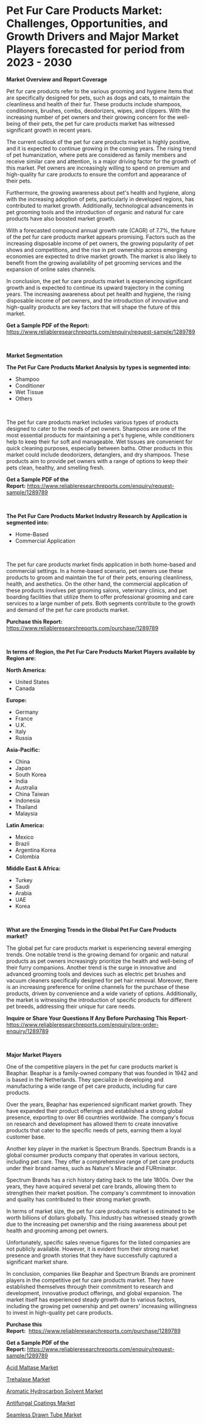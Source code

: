 <p><h1>Pet Fur Care Products Market: Challenges, Opportunities, and Growth Drivers and Major Market Players forecasted for period from 2023 - 2030</h1></p><p><strong>Market Overview and Report Coverage</strong></p>
<p><p>Pet fur care products refer to the various grooming and hygiene items that are specifically designed for pets, such as dogs and cats, to maintain the cleanliness and health of their fur. These products include shampoos, conditioners, brushes, combs, deodorizers, wipes, and clippers. With the increasing number of pet owners and their growing concern for the well-being of their pets, the pet fur care products market has witnessed significant growth in recent years.</p><p>The current outlook of the pet fur care products market is highly positive, and it is expected to continue growing in the coming years. The rising trend of pet humanization, where pets are considered as family members and receive similar care and attention, is a major driving factor for the growth of this market. Pet owners are increasingly willing to spend on premium and high-quality fur care products to ensure the comfort and appearance of their pets.</p><p>Furthermore, the growing awareness about pet's health and hygiene, along with the increasing adoption of pets, particularly in developed regions, has contributed to market growth. Additionally, technological advancements in pet grooming tools and the introduction of organic and natural fur care products have also boosted market growth.</p><p>With a forecasted compound annual growth rate (CAGR) of 7.7%, the future of the pet fur care products market appears promising. Factors such as the increasing disposable income of pet owners, the growing popularity of pet shows and competitions, and the rise in pet ownership across emerging economies are expected to drive market growth. The market is also likely to benefit from the growing availability of pet grooming services and the expansion of online sales channels.</p><p>In conclusion, the pet fur care products market is experiencing significant growth and is expected to continue its upward trajectory in the coming years. The increasing awareness about pet health and hygiene, the rising disposable income of pet owners, and the introduction of innovative and high-quality products are key factors that will shape the future of this market.</p></p>
<p><strong>Get a Sample PDF of the Report:</strong> <a href="https://www.reliableresearchreports.com/enquiry/request-sample/1289789">https://www.reliableresearchreports.com/enquiry/request-sample/1289789</a></p>
<p>&nbsp;</p>
<p><strong>Market Segmentation</strong></p>
<p><strong>The Pet Fur Care Products Market Analysis by types is segmented into:</strong></p>
<p><ul><li>Shampoo</li><li>Conditioner</li><li>Wet Tissue</li><li>Others</li></ul></p>
<p>&nbsp;</p>
<p><p>The pet fur care products market includes various types of products designed to cater to the needs of pet owners. Shampoos are one of the most essential products for maintaining a pet's hygiene, while conditioners help to keep their fur soft and manageable. Wet tissues are convenient for quick cleaning purposes, especially between baths. Other products in this market could include deodorizers, detanglers, and dry shampoos. These products aim to provide pet owners with a range of options to keep their pets clean, healthy, and smelling fresh.</p></p>
<p><strong>Get a Sample PDF of the Report:</strong>&nbsp;<a href="https://www.reliableresearchreports.com/enquiry/request-sample/1289789">https://www.reliableresearchreports.com/enquiry/request-sample/1289789</a></p>
<p>&nbsp;</p>
<p><strong>The Pet Fur Care Products Market Industry Research by Application is segmented into:</strong></p>
<p><ul><li>Home-Based</li><li>Commercial Application</li></ul></p>
<p>&nbsp;</p>
<p><p>The pet fur care products market finds application in both home-based and commercial settings. In a home-based scenario, pet owners use these products to groom and maintain the fur of their pets, ensuring cleanliness, health, and aesthetics. On the other hand, the commercial application of these products involves pet grooming salons, veterinary clinics, and pet boarding facilities that utilize them to offer professional grooming and care services to a large number of pets. Both segments contribute to the growth and demand of the pet fur care products market.</p></p>
<p><strong>Purchase this Report:</strong>&nbsp; <a href="https://www.reliableresearchreports.com/purchase/1289789">https://www.reliableresearchreports.com/purchase/1289789</a></p>
<p>&nbsp;</p>
<p><strong>In terms of Region, the Pet Fur Care Products Market Players available by Region are:</strong></p>
<p>
    <p> <strong> North America: </strong>
        <ul>
            <li>United States</li>
            <li>Canada</li>
        </ul>
        </p> 
    <p> <strong> Europe: </strong>
        <ul>
            <li>Germany</li>
            <li>France</li>
            <li>U.K.</li>
            <li>Italy</li>
            <li>Russia</li>
        </ul>
        </p> 
    <p> <strong> Asia-Pacific: </strong>
        <ul>
            <li>China</li>
            <li>Japan</li>
            <li>South Korea</li>
            <li>India</li>
            <li>Australia</li>
            <li>China Taiwan</li>
            <li>Indonesia</li>
            <li>Thailand</li>
            <li>Malaysia</li>
        </ul>
        </p> 
    <p> <strong> Latin America: </strong>
        <ul>
            <li>Mexico</li>
            <li>Brazil</li>
            <li>Argentina Korea</li>
            <li>Colombia</li>
        </ul>
        </p> 
    <p> <strong> Middle East & Africa: </strong>
        <ul>
            <li>Turkey</li>
            <li>Saudi</li>
            <li>Arabia</li>
            <li>UAE</li>
            <li>Korea</li>
        </ul>
    </p>
    </p>
<p>&nbsp;</p>
<p><strong>What are the Emerging Trends in the Global Pet Fur Care Products market?</strong></p>
<p><p>The global pet fur care products market is experiencing several emerging trends. One notable trend is the growing demand for organic and natural products as pet owners increasingly prioritize the health and well-being of their furry companions. Another trend is the surge in innovative and advanced grooming tools and devices such as electric pet brushes and vacuum cleaners specifically designed for pet hair removal. Moreover, there is an increasing preference for online channels for the purchase of these products, driven by convenience and a wide variety of options. Additionally, the market is witnessing the introduction of specific products for different pet breeds, addressing their unique fur care needs.</p></p>
<p><strong>Inquire or Share Your Questions If Any Before Purchasing This Report</strong>- <a href="https://www.reliableresearchreports.com/enquiry/pre-order-enquiry/1289789">https://www.reliableresearchreports.com/enquiry/pre-order-enquiry/1289789</a></p>
<p>&nbsp;</p>
<p><strong>Major Market Players</strong></p>
<p><p>One of the competitive players in the pet fur care products market is Beaphar. Beaphar is a family-owned company that was founded in 1942 and is based in the Netherlands. They specialize in developing and manufacturing a wide range of pet care products, including fur care products. </p><p>Over the years, Beaphar has experienced significant market growth. They have expanded their product offerings and established a strong global presence, exporting to over 86 countries worldwide. The company's focus on research and development has allowed them to create innovative products that cater to the specific needs of pets, earning them a loyal customer base.</p><p>Another key player in the market is Spectrum Brands. Spectrum Brands is a global consumer products company that operates in various sectors, including pet care. They offer a comprehensive range of pet care products under their brand names, such as Nature's Miracle and FURminator.</p><p>Spectrum Brands has a rich history dating back to the late 1800s. Over the years, they have acquired several pet care brands, allowing them to strengthen their market position. The company's commitment to innovation and quality has contributed to their strong market growth.</p><p>In terms of market size, the pet fur care products market is estimated to be worth billions of dollars globally. This industry has witnessed steady growth due to the increasing pet ownership and the rising awareness about pet health and grooming among pet owners.</p><p>Unfortunately, specific sales revenue figures for the listed companies are not publicly available. However, it is evident from their strong market presence and growth stories that they have successfully captured a significant market share.</p><p>In conclusion, companies like Beaphar and Spectrum Brands are prominent players in the competitive pet fur care products market. They have established themselves through their commitment to research and development, innovative product offerings, and global expansion. The market itself has experienced steady growth due to various factors, including the growing pet ownership and pet owners' increasing willingness to invest in high-quality pet care products.</p></p>
<p><strong>Purchase this Report:</strong>&nbsp;&nbsp;<a href="https://www.reliableresearchreports.com/purchase/1289789">https://www.reliableresearchreports.com/purchase/1289789</a></p>
<p></p>
<p><strong>Get a Sample PDF of the Report:</strong>&nbsp;<a href="https://www.reliableresearchreports.com/enquiry/request-sample/1289789">https://www.reliableresearchreports.com/enquiry/request-sample/1289789</a></p>
<p><p><a href="https://medium.com/@shanelerde/acid-maltase-market-size-and-market-trends-complete-industry-overview-2023-to-2030-ef405c31ab51">Acid Maltase Market</a></p><p><a href="https://medium.com/@elyssablick/decoding-trehalase-market-metrics-market-share-trends-and-growth-patterns-50dd6bd8e7dc">Trehalase Market</a></p><p><a href="https://medium.com/@santosdicki2023/aromatic-hydrocarbon-solvent-market-size-cagr-trends-2024-2030-e5427bb31956">Aromatic Hydrocarbon Solvent Market</a></p><p><a href="https://medium.com/@maeganbraun/antifungal-coatings-market-size-and-market-trends-complete-industry-overview-2023-to-2030-d63c217b69db">Antifungal Coatings Market</a></p><p><a href="https://medium.com/@toneygrimes2023/seamless-drawn-tube-market-trends-forecast-and-competitive-analysis-to-2030-10f285948d85">Seamless Drawn Tube Market</a></p></p>